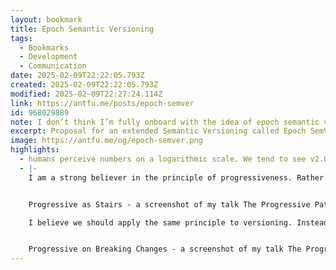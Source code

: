 ```yaml
---
layout: bookmark
title: Epoch Semantic Versioning
tags:
  - Bookmarks
  - Development
  - Communication
date: 2025-02-09T22:22:05.793Z
created: 2025-02-09T22:22:05.793Z
modified: 2025-02-09T22:27:24.114Z
link: https://antfu.me/posts/epoch-semver
id: 968029889
note: I don’t think I’m fully onboard with the idea of epoch semantic versioning but I do definitely agree that semantic versioning as it currently exists has issues, as highlighted in the article.
excerpt: Proposal for an extended Semantic Versioning called Epoch SemVer to provide more granular versioning information to users.
image: https://antfu.me/og/epoch-semver.png
highlights:
  - humans perceive numbers on a logarithmic scale. We tend to see v2.0 to v3.0 as a huge, groundbreaking change, while v125.0 to v126.0 seems a lot more trivial, even though both indicate incompatible API changes in SemVer. This perception can make maintainers hesitant to bump the major version for minor breaking changes, leading to the accumulation of many breaking changes in a single major release, making upgrades harder for users. Conversely, with something like v125.0, it becomes difficult to convey the significance of a major change, as the jump to v126.0 appears minor.
  - |-
    I am a strong believer in the principle of progressiveness. Rather than making a giant leap to a significantly higher stage all at once, progressiveness allows users to adopt changes gradually at their own pace. It provides opportunities to pause and assess, making it easier to understand the impact of each change.


    Progressive as Stairs - a screenshot of my talk The Progressive Path

    I believe we should apply the same principle to versioning. Instead of treating a major version as a massive overhaul, we can break it down into smaller, more manageable updates. For example, rather than releasing v2.0.0 with 10 breaking changes from v1.x, we could distribute these changes across several smaller major releases. This way, we might release v2.0 with 2 breaking changes, followed by v3.0 with 1 breaking change, and so on. This approach makes it easier for users to adopt changes gradually and reduces the risk of overwhelming them with too many changes at once.


    Progressive on Breaking Changes - a screenshot of my talk The Progressive Path
---
```

